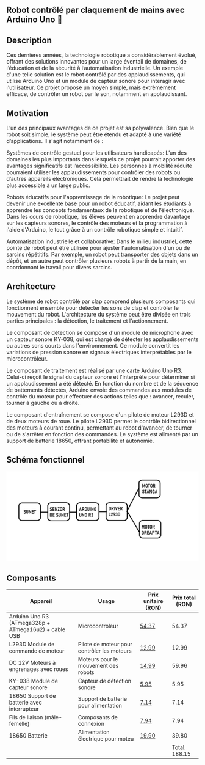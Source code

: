 <h2>Robot contrôlé par claquement de mains avec Arduino Uno 👏 </h2>

## Description

Ces dernières années, la technologie robotique a considérablement évolué, offrant des solutions innovantes pour un large éventail de domaines, de l’éducation et de la sécurité à l’automatisation industrielle. Un exemple d'une telle solution est le robot contrôlé par des applaudissements, qui utilise Arduino Uno et un module de capteur sonore pour interagir avec l'utilisateur. Ce projet propose un moyen simple, mais extrêmement efficace, de contrôler un robot par le son, notamment en applaudissant.

## Motivation

L’un des principaux avantages de ce projet est sa polyvalence. Bien que le robot soit simple, le système peut être étendu et adapté à une variété d’applications. Il s'agit notamment de :

Systèmes de contrôle gestuel pour les utilisateurs handicapés: L’un des domaines les plus importants dans lesquels ce projet pourrait apporter des avantages significatifs est l’accessibilité. Les personnes à mobilité réduite pourraient utiliser les applaudissements pour contrôler des robots ou d’autres appareils électroniques. Cela permettrait de rendre la technologie plus accessible à un large public.

Robots éducatifs pour l'apprentissage de la robotique: Le projet peut devenir une excellente base pour un robot éducatif, aidant les étudiants à apprendre les concepts fondamentaux de la robotique et de l’électronique. Dans les cours de robotique, les élèves peuvent en apprendre davantage sur les capteurs sonores, le contrôle des moteurs et la programmation à l'aide d'Arduino, le tout grâce à un contrôle robotique simple et intuitif.

Automatisation industrielle et collaborative: Dans le milieu industriel, cette pointe de robot peut être utilisée pour ajuster l'automatisation d'un ou de sarcins répétitifs. Par exemple, un robot peut transporter des objets dans un dépôt, et un autre peut contrôler plusieurs robots à partir de la main, en coordonnant le travail pour divers sarcins.

## Architecture

Le système de robot contrôlé par clap comprend plusieurs composants qui fonctionnent ensemble pour détecter les sons de clap et contrôler le mouvement du robot. L'architecture du système peut être divisée en trois parties principales : la détection, le traitement et l'actionnement. 

Le composant de détection se compose d'un module de microphone avec un capteur sonore KY-038, qui est chargé de détecter les applaudissements ou autres sons courts dans l'environnement. Ce module convertit les variations de pression sonore en signaux électriques interprétables par le microcontrôleur.

Le composant de traitement est réalisé par une carte Arduino Uno R3. Celui-ci reçoit le signal du capteur sonore et l'interprète pour déterminer si un applaudissement a été détecté. En fonction du nombre et de la séquence de battements détectés, Arduino envoie des commandes aux modules de contrôle du moteur pour effectuer des actions telles que : avancer, reculer, tourner à gauche ou à droite.

Le composant d'entraînement se compose d'un pilote de moteur L293D et de deux moteurs de roue. Le pilote L293D permet le contrôle bidirectionnel des moteurs à courant continu, permettant au robot d'avancer, de tourner ou de s'arrêter en fonction des commandes. Le système est alimenté par un support de batterie 18650, offrant portabilité et autonomie.

## Schéma fonctionnel
![Diagrama bloc](./BLOCK_DIAGRAM.png)

## Composants

| Appareil                                                  | Usage                                        | Prix unitaire (RON)  |  Prix total (RON)  |
|-----------------------------------------------------------|----------------------------------------------|----------------------|--------------------|
| Arduino Uno R3 (ATmega328p + ATmega16u2) + cable USB      | Microcontrôleur                              | [54.37](https://www.optimusdigital.ro/ro/placi-avr/4561-placa-de-dezvoltare-compatibila-cu-arduino-uno-r3-atmega328p-atmega16u2-cablu-50-cm.html)  | 54.37              |
| L293D Module de commande de moteur                        | Pilote de moteur pour contrôler les moteurs  | [12.99](https://www.optimusdigital.ro/en/pwmservo-controllers/987-l293d-motor-control-shield-motor-drive-expansion-board.html)                | 12.99              |
| DC 12V Moteurs à engrenages avec roues                    | Moteurs pour le mouvement des robots         | [14.99](https://www.optimusdigital.ro/en/others/139-gearmotor-with-wheel.html)            | 59.96              |
| KY-038 Module de capteur sonore                           | Capteur de détection sonore                  | [5.95](https://sigmanortec.ro/Modul-microfon-senzor-sunet-p126025149)                 | 5.95               |
| 18650 Support de batterie avec interrupteur               | Support de batterie pour alimentation        | [7.14](https://sigmanortec.ro/Suport-baterie-18650-2S-cu-capac-si-intrerupator-p192040353)                | 7.14               |
| Fils de liaison (mâle-femelle)                            | Composants de connexion                      | [7.94](https://sigmanortec.ro/40-Fire-Dupont-30cm-Tata-Mama-p210854349)                 | 7.94               |
| 18650 Batterie                                            | Alimentation électrique pour moteu           | [19.90](https://altex.ro/acumulator-ideallstore-gh-18650-6800-mah-3-7-v-li-ion-rosu/cpd/66F29733DE86D/)                | 39.80              |
|                                                           |                                              |                      | Total: 188.15      |





